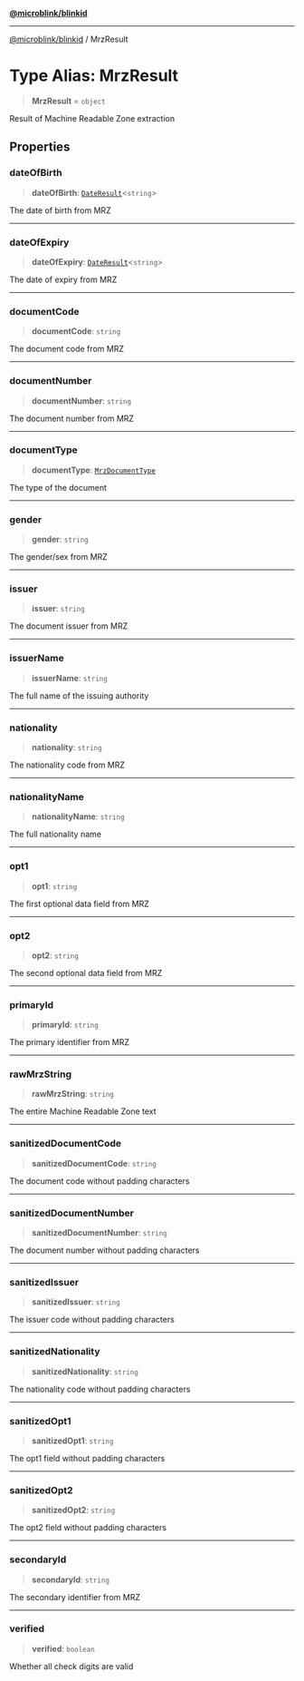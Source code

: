 [**@microblink/blinkid**](../README.md)

***

[@microblink/blinkid](../README.md) / MrzResult

# Type Alias: MrzResult

> **MrzResult** = `object`

Result of Machine Readable Zone extraction

## Properties

### dateOfBirth

> **dateOfBirth**: [`DateResult`](DateResult.md)\<`string`\>

The date of birth from MRZ

***

### dateOfExpiry

> **dateOfExpiry**: [`DateResult`](DateResult.md)\<`string`\>

The date of expiry from MRZ

***

### documentCode

> **documentCode**: `string`

The document code from MRZ

***

### documentNumber

> **documentNumber**: `string`

The document number from MRZ

***

### documentType

> **documentType**: [`MrzDocumentType`](MrzDocumentType.md)

The type of the document

***

### gender

> **gender**: `string`

The gender/sex from MRZ

***

### issuer

> **issuer**: `string`

The document issuer from MRZ

***

### issuerName

> **issuerName**: `string`

The full name of the issuing authority

***

### nationality

> **nationality**: `string`

The nationality code from MRZ

***

### nationalityName

> **nationalityName**: `string`

The full nationality name

***

### opt1

> **opt1**: `string`

The first optional data field from MRZ

***

### opt2

> **opt2**: `string`

The second optional data field from MRZ

***

### primaryId

> **primaryId**: `string`

The primary identifier from MRZ

***

### rawMrzString

> **rawMrzString**: `string`

The entire Machine Readable Zone text

***

### sanitizedDocumentCode

> **sanitizedDocumentCode**: `string`

The document code without padding characters

***

### sanitizedDocumentNumber

> **sanitizedDocumentNumber**: `string`

The document number without padding characters

***

### sanitizedIssuer

> **sanitizedIssuer**: `string`

The issuer code without padding characters

***

### sanitizedNationality

> **sanitizedNationality**: `string`

The nationality code without padding characters

***

### sanitizedOpt1

> **sanitizedOpt1**: `string`

The opt1 field without padding characters

***

### sanitizedOpt2

> **sanitizedOpt2**: `string`

The opt2 field without padding characters

***

### secondaryId

> **secondaryId**: `string`

The secondary identifier from MRZ

***

### verified

> **verified**: `boolean`

Whether all check digits are valid
